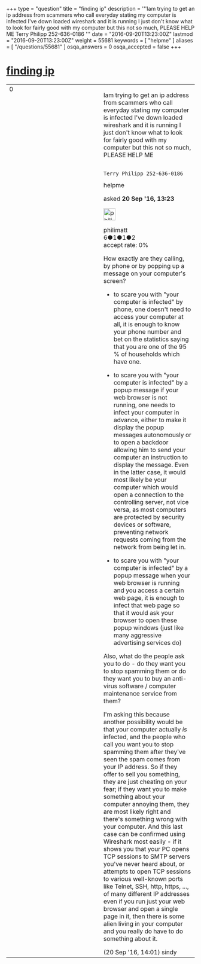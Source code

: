 +++
type = "question"
title = "finding ip"
description = '''Iam trying to get an ip address from scammers who call everyday stating my computer is infected I&#x27;ve down loaded wireshark and it is running I just don&#x27;t know what to look for fairly good with my computer but this not so much, PLEASE HELP ME  Terry Philipp 252-636-0186 '''
date = "2016-09-20T13:23:00Z"
lastmod = "2016-09-20T13:23:00Z"
weight = 55681
keywords = [ "helpme" ]
aliases = [ "/questions/55681" ]
osqa_answers = 0
osqa_accepted = false
+++

<div class="headNormal">

# [finding ip](/questions/55681/finding-ip)

</div>

<div id="main-body">

<div id="askform">

<table id="question-table" style="width:100%;"><colgroup><col style="width: 50%" /><col style="width: 50%" /></colgroup><tbody><tr class="odd"><td style="width: 30px; vertical-align: top"><div class="vote-buttons"><div id="post-55681-score" class="post-score" title="current number of votes">0</div><div id="favorite-count" class="favorite-count"></div></div></td><td><div id="item-right"><div class="question-body"><p>Iam trying to get an ip address from scammers who call everyday stating my computer is infected I've down loaded wireshark and it is running I just don't know what to look for fairly good with my computer but this not so much, PLEASE HELP ME</p><pre><code>                                   Terry Philipp 252-636-0186</code></pre></div><div id="question-tags" class="tags-container tags">helpme</div><div id="question-controls" class="post-controls"></div><div class="post-update-info-container"><div class="post-update-info post-update-info-user"><p>asked <strong>20 Sep '16, 13:23</strong></p><img src="https://secure.gravatar.com/avatar/4ea84e989dd332276869d1d25b5ea8f0?s=32&amp;d=identicon&amp;r=g" class="gravatar" width="32" height="32" alt="philimatt&#39;s gravatar image" /><p>philimatt<br />
<span class="score" title="6 reputation points">6</span><span title="1 badges"><span class="badge1">●</span><span class="badgecount">1</span></span><span title="1 badges"><span class="silver">●</span><span class="badgecount">1</span></span><span title="2 badges"><span class="bronze">●</span><span class="badgecount">2</span></span><br />
<span class="accept_rate" title="Rate of the user&#39;s accepted answers">accept rate:</span> <span title="philimatt has no accepted answers">0%</span></p></div></div><div id="comments-container-55681" class="comments-container"><span id="55682"></span><div id="comment-55682" class="comment"><div id="post-55682-score" class="comment-score"></div><div class="comment-text"><p>How exactly are they calling, by phone or by popping up a message on your computer's screen?</p><ul><li><p>to scare you with "your computer is infected" by phone, one doesn't need to access your computer at all, it is enough to know your phone number and bet on the statistics saying that you are one of the 95 % of households which have one.</p></li><li><p>to scare you with "your computer is infected" by a popup message if your web browser is not running, one needs to infect your computer in advance, either to make it display the popup messages autonomously or to open a backdoor allowing him to send your computer an instruction to display the message. Even in the latter case, it would most likely be your computer which would open a connection to the controlling server, not vice versa, as most computers are protected by security devices or software, preventing network requests coming from the network from being let in.</p></li><li><p>to scare you with "your computer is infected" by a popup message when your web browser is running and you access a certain web page, it is enough to infect that web page so that it would ask your browser to open these popup windows (just like many aggressive advertising services do)</p></li></ul><p>Also, what do the people ask you to do - do they want you to stop spamming them or do they want you to buy an anti-virus software / computer maintenance service from them?</p><p>I'm asking this because another possibility would be that your computer actually <em>is</em> infected, and the people who call you want you to stop spamming them after they've seen the spam comes from your IP address. So if they offer to sell you something, they are just cheating on your fear; if they want you to make something about your computer annoying them, they are most likely right and there's something wrong with your computer. And this last case can be confirmed using Wireshark most easily - if it shows you that your PC opens TCP sessions to SMTP servers you've never heard about, or attempts to open TCP sessions to various well-known ports like Telnet, SSH, http, https, ..., of many different IP addresses even if you run just your web browser and open a single page in it, then there is some alien living in your computer and you really do have to do something about it.</p></div><div id="comment-55682-info" class="comment-info"><span class="comment-age">(20 Sep '16, 14:01)</span> sindy</div></div></div><div id="comment-tools-55681" class="comment-tools"></div><div class="clear"></div><div id="comment-55681-form-container" class="comment-form-container"></div><div class="clear"></div></div></td></tr></tbody></table>

</div>

</div>

